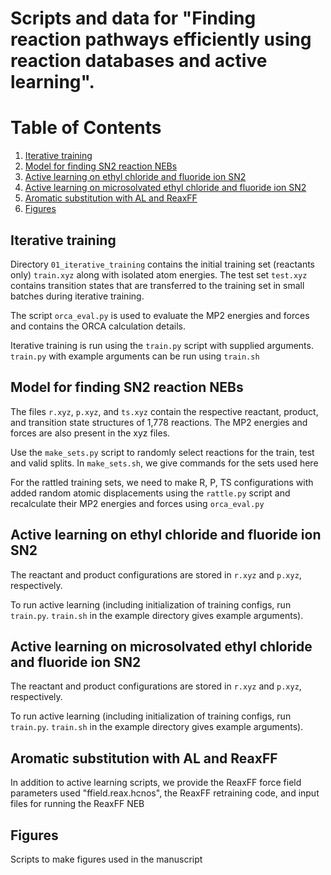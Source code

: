 # Scripts and data for "Finding reaction pathways efficiently using reaction databases and active learning".

# Table of Contents
1. [Iterative training](#iterative-training)
2. [Model for finding SN2 reaction NEBs](#model-for-finding-sn2-reaction-nebs)
3. [Active learning on ethyl chloride and fluoride ion SN2](#active-learning-on-ethyl-chloride-and-fluoride-ion-sn2)
4. [Active learning on microsolvated ethyl chloride and fluoride ion SN2](#active-learning-on-microsolvated-ethyl-chloride-and-fluoride-ion-sn2)
5. [Aromatic substitution with AL and ReaxFF](#aromatic-substitution-with-al-and-reaxff)
6. [Figures](#figures)


## Iterative training

Directory `01_iterative_training` contains the initial training set (reactants only) `train.xyz` along with isolated atom energies. The test set `test.xyz` contains transition states that are transferred to the training set in small batches during iterative training.

The script `orca_eval.py` is used to evaluate the MP2 energies and forces and contains the ORCA calculation details.

Iterative training is run using the `train.py` script with supplied arguments. `train.py` with example arguments can be run using `train.sh`

## Model for finding SN2 reaction NEBs

The files `r.xyz`, `p.xyz`, and `ts.xyz` contain the respective reactant, product, and transition state structures of 1,778 reactions. The MP2 energies and forces are also present in the xyz files.

Use the `make_sets.py` script to randomly select reactions for the train, test and valid splits. In `make_sets.sh`, we give commands for the sets used here

For the rattled training sets, we need to make R, P, TS configurations with added random atomic displacements using the `rattle.py` script and recalculate their MP2 energies and forces using `orca_eval.py`

## Active learning on ethyl chloride and fluoride ion SN2

The reactant and product configurations are stored in `r.xyz` and `p.xyz`, respectively.

To run active learning (including initialization of training configs, run `train.py`. `train.sh` in the example directory gives example arguments).

## Active learning on microsolvated ethyl chloride and fluoride ion SN2

The reactant and product configurations are stored in `r.xyz` and `p.xyz`, respectively.

To run active learning (including initialization of training configs, run `train.py`. `train.sh` in the example directory gives example arguments).

## Aromatic substitution with AL and ReaxFF

In addition to active learning scripts, we provide the ReaxFF force field parameters used "ffield.reax.hcnos", the ReaxFF retraining code, and input files for running the ReaxFF NEB

## Figures

Scripts to make figures used in the manuscript